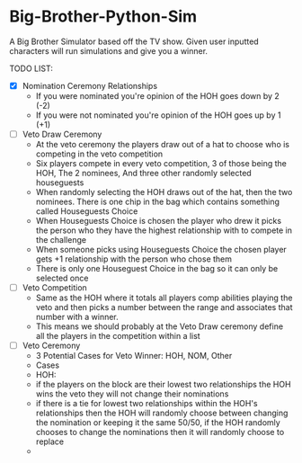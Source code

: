 # Big-Brother-Python-Sim

A Big Brother Simulator based off the TV show. Given user inputted characters will run simulations and give you a winner.

TODO LIST:
- [x] Nomination Ceremony Relationships 
  - If you were nominated you're opinion of the HOH goes down by 2 (-2)
  - If you were not nominated you're opinion of the HOH goes up by 1 (+1)
- [ ] Veto Draw Ceremony
  - At the veto ceremony the players draw out of a hat to choose who is competing in the veto competition
  - Six players compete in every veto competition, 3 of those being the HOH, The 2 nominees, And three other randomly selected houseguests
  - When randomly selecting the HOH draws out of the hat, then the two nominees. There is one chip in the bag which contains something called Houseguests Choice
  - When Houseguests Choice is chosen the player who drew it picks the person who they have the highest relationship with to compete in the challenge
  - When someone picks using Houseguests Choice the chosen player gets +1 relationship with the person who chose them
  - There is only one Houseguest Choice in the bag so it can only be selected once
- [ ] Veto Competition
  - Same as the HOH where it totals all players comp abilities playing the veto and then picks a number between the range and associates that number with a winner.
  - This means we should probably at the Veto Draw ceremony define all the players in the competition within a list
- [ ] Veto Ceremony
  - 3 Potential Cases for Veto Winner: HOH, NOM, Other
  - Cases
  - HOH:  
  - if the players on the block are their lowest two relationships the HOH wins the veto they will not change their nominations
  - if there is a tie for lowest two relationships within the HOH's relationships then the HOH will randomly choose between changing the nomination or keeping it the same 50/50, if the HOH randomly chooses to change the nominations then it will randomly choose to replace 
  - 